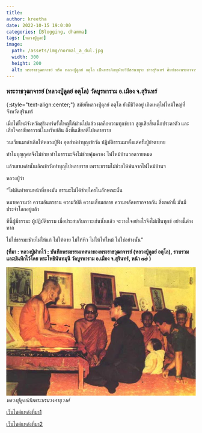 ```yaml
---
title: 
author: kreetha
date: 2022-10-15 19:0:00
categories: [Blogging, dhamma]
tags: [หลวงปู่ดูลย์]
image:
  path: /assets/img/normal_a_dul.jpg
  width: 300
  height: 200
  alt: พระราชวุฒาจารย์ หรือ หลวงปู่ดูลย์ อตุโล เป็นพระภิกษุฝ่ายวิปัสสนาธุระ ชาวสุรินทร์ ศิษย์ของพระอาจารย์มั่น ภูริทตฺโต
---
```





### พระราชวุฒาจารย์ (หลวงปู่ดูลย์ อตุโล) วัดบูรพาราม อ.เมือง จ.สุรินทร์
{:style="text-align:center;"}
สมัยที่หลวงปู่ดุลย์ อตุโล ยังมีชีวิตอยู่ เกิดเหตุไฟไหม้ใหญ่ที่จังหวัดสุรินทร์ 

เมื่อไฟไหม้จังหวัดสุรินทร์ครั้งใหญ่ได้ผ่านไปแล้ว
ผลคือความทุกข์ยาก สูญเสียสิ้นเนื้อประดาตัว
และเสียใจอาลัยอาวรณ์ในทรัพย์สิน
ถึงขั้นเสียสติไปหลายราย

วนเวียนมาลำเลิกให้หลวงปู่ฟัง
อุตส่าห์ทำบุญเข้าวัด
ปฏิบัติธรรมมาตั้งแต่ครั้งปู่ย่าตายาย

ทำไมบุญกุศลจึงไม่ช่วย
ทำไมธรรมะจึงไม่ช่วยคุ้มครอง
ไฟไหม้บ้านวอดวายหมด

แล้วเขาเหล่านั้นเลิกเข้าวัดทำบุญไปหลายราย
เพราะธรรมไม่ช่วยให้พ้นจากไฟไหม้บ้านฯ

หลวงปู่ว่า

“ไฟมันทำตามหน้าที่ของมัน
ธรรมะไม่ได้ช่วยใครในลักษณะนั้น

หมายความว่า ความอันตรธาน ความวิบัติ
ความเสื่อมสลาย ความพลัดพรากจากกัน
สิ่งเหล่านี้ มันมีประจำโลกอยู่แล้ว

ทีนี้ผู้มีธรรมะ ผู้ปฏิบัติธรรม
เมื่อประสบกับภาวะเช่นนั้นแล้ว
จะวางใจอย่างไรจึงไม่เป็นทุกข์ อย่างนี้ต่างหาก

ไม่ใช่ธรรมะช่วยไม่ให้แก่ ไม่ให้ตาย
ไม่ให้หิว ไม่ให้ไฟไหม้ ไม่ใช่อย่างนั้น”


**(ที่มา : หลวงปู่ฝากไว้ : บันทึกพระธรรมเทศนาของพระราชวุฒาจารย์ (หลวงปู่ดูลย์ อตุโล), รวบรวมและบันทึกไว้โดย พระโพธินันทมุนี วัดบูรพาราม อ.เมือง จ.สุรินทร์, หน้า ๘๗ )**


![หลวงปู่ดูลย์กับพระบรมวงศานุวงศ์](/assets/img/dul_king9.jpg)
_หลวงปู่ดูลย์กับพระบรมวงศานุวงศ์_

[เว็บไซต์แหล่งที่มา1][Source]

[เว็บไซต์แหล่งที่มา2][PhotoFB]

[Source]: http://www.dhammajak.net/forums/viewtopic.php?f=7&t=21486
[PhotoFB]: https://www.facebook.com/dhammaosoth/photos/a.1597988893567533.1073741883.247359951963774/1568953949804361/?type=3&theater
